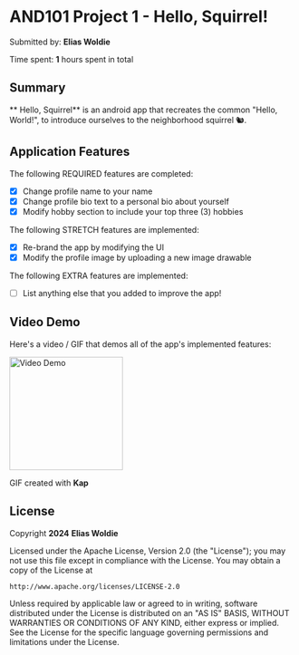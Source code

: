# AND101 Project 1 - Hello, Squirrel!

Submitted by: **Elias Woldie**

Time spent: **1** hours spent in total

## Summary

** Hello, Squirrel** is an android app that recreates the common "Hello, World!", to introduce ourselves to the neighborhood squirrel 🐿. 


## Application Features


The following REQUIRED features are completed:

- [x] Change profile name to your name
- [x] Change profile bio text to a personal bio about yourself
- [x] Modify hobby section to include your top three (3) hobbies

The following STRETCH features are implemented:

- [x] Re-brand the app by modifying the UI
- [x] Modify the profile image by uploading a new image drawable

The following EXTRA features are implemented:

- [ ] List anything else that you added to improve the app!

## Video Demo

Here's a video / GIF that demos all of the app's implemented features:

<img src='https://github.com/codelias1/Project-1/assets/161394478/8e15265d-ca29-46b1-adb5-9af38c3c7387' title='Video Demo' width='200' alt='Video Demo' />

GIF created with **Kap**


## License

Copyright **2024** **Elias Woldie**

Licensed under the Apache License, Version 2.0 (the "License");
you may not use this file except in compliance with the License.
You may obtain a copy of the License at

    http://www.apache.org/licenses/LICENSE-2.0

Unless required by applicable law or agreed to in writing, software
distributed under the License is distributed on an "AS IS" BASIS,
WITHOUT WARRANTIES OR CONDITIONS OF ANY KIND, either express or implied.
See the License for the specific language governing permissions and
limitations under the License.
